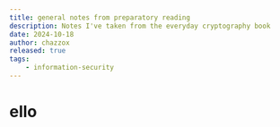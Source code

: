 ```yaml
---
title: general notes from preparatory reading
description: Notes I've taken from the everyday cryptography book
date: 2024-10-18
author: chazzox
released: true
tags:
    - information-security
---
```


# ello
